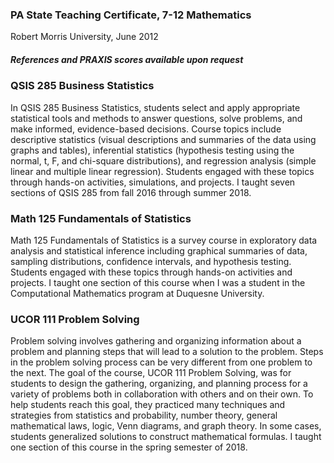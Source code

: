 ### PA State Teaching Certificate, 7-12 Mathematics
Robert Morris University, June 2012

##### References and PRAXIS scores available upon request

### QSIS 285 Business Statistics

In QSIS 285 Business Statistics, students select and apply appropriate statistical tools and methods to answer questions, solve problems, and make informed, evidence-based decisions. Course topics include descriptive statistics (visual descriptions and summaries of the data using graphs and tables), inferential statistics (hypothesis testing using the normal, t, F, and chi-square distributions), and regression analysis (simple linear and multiple linear regression). Students engaged with these topics through hands-on activities, simulations, and projects. I taught seven sections of QSIS 285 from fall 2016 through summer 2018.

### Math 125 Fundamentals of Statistics

Math 125 Fundamentals of Statistics is a survey course in exploratory data analysis and statistical inference including graphical summaries of data, sampling distributions, confidence intervals, and hypothesis testing. Students engaged with these topics through hands-on activities and projects. I taught one section of this course when I was a student in the Computational Mathematics program at Duquesne University.

### UCOR 111 Problem Solving

Problem solving involves gathering and organizing information about a problem and planning steps that will lead to a solution to the problem. Steps in the problem solving process can be very different from one problem to the next. The goal of the course, UCOR 111 Problem Solving, was for students to design the gathering, organizing, and planning process for a variety of problems both in collaboration with others and on their own. To help students reach this goal, they practiced many techniques and strategies from statistics and probability, number theory, general mathematical laws, logic, Venn diagrams, and graph theory. In some cases, students generalized solutions to construct mathematical formulas. I taught one section of this course in the spring semester of 2018.


